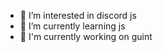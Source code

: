- 👀 I’m interested in discord js
- 🌱 I’m currently learning js
- 🤖 I'm currently working on guint

<!---
FeuKz/FeuKz is a ✨ special ✨ repository because its `README.md` (this file) appears on your GitHub profile.
You can click the Preview link to take a look at your changes.
--->
